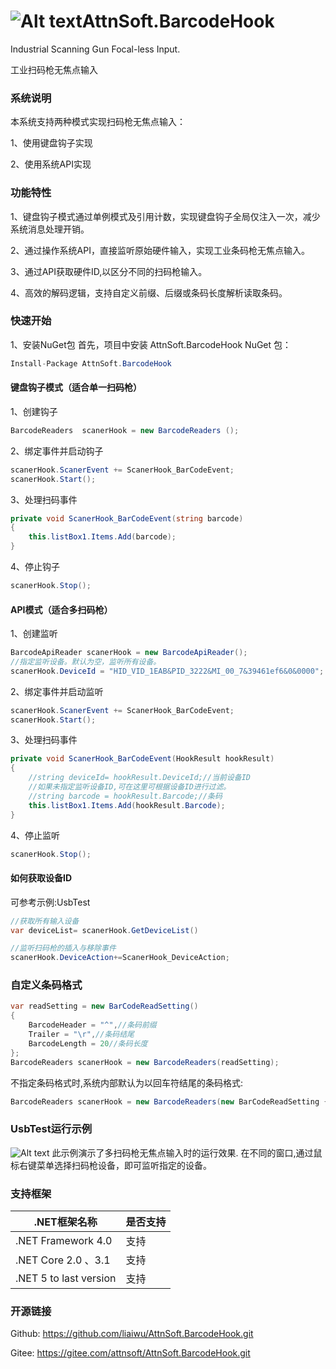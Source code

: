 # ![Alt text](BarcodeHook/BarcodeReader.ico "AttnSoft.AutoUpdate")AttnSoft.BarcodeHook
Industrial Scanning Gun Focal-less Input.

工业扫码枪无焦点输入
### 系统说明
本系统支持两种模式实现扫码枪无焦点输入：

1、使用键盘钩子实现

2、使用系统API实现

### 功能特性
1、键盘钩子模式通过单例模式及引用计数，实现键盘钩子全局仅注入一次，减少系统消息处理开销。

2、通过操作系统API，直接监听原始硬件输入，实现工业条码枪无焦点输入。

3、通过API获取硬件ID,以区分不同的扫码枪输入。

4、高效的解码逻辑，支持自定义前缀、后缀或条码长度解析读取条码。
### 快速开始
1、安装NuGet包
首先，项目中安装 AttnSoft.BarcodeHook NuGet 包：
```csharp
Install-Package AttnSoft.BarcodeHook
```
#### 键盘钩子模式（适合单一扫码枪）
1、创建钩子
```csharp
BarcodeReaders  scanerHook = new BarcodeReaders ();
```
2、绑定事件并启动钩子
```csharp
scanerHook.ScanerEvent += ScanerHook_BarCodeEvent;
scanerHook.Start();
```
3、处理扫码事件
```csharp
private void ScanerHook_BarCodeEvent(string barcode)
{
    this.listBox1.Items.Add(barcode);
}
```
4、停止钩子
```csharp
scanerHook.Stop();
```
#### API模式（适合多扫码枪）
1、创建监听
```csharp
BarcodeApiReader scanerHook = new BarcodeApiReader();
//指定监听设备。默认为空，监听所有设备。
scanerHook.DeviceId = "HID_VID_1EAB&PID_3222&MI_00_7&39461ef6&0&0000";
```
2、绑定事件并启动监听
```csharp
scanerHook.ScanerEvent += ScanerHook_BarCodeEvent;
scanerHook.Start();
```
3、处理扫码事件
```csharp
private void ScanerHook_BarCodeEvent(HookResult hookResult)
{
    //string deviceId= hookResult.DeviceId;//当前设备ID
    //如果未指定监听设备ID,可在这里可根据设备ID进行过滤。
    //string barcode = hookResult.Barcode;//条码
    this.listBox1.Items.Add(hookResult.Barcode);
}
```
4、停止监听
```csharp
scanerHook.Stop();
```
#### 如何获取设备ID
可参考示例:UsbTest
```csharp
//获取所有输入设备
var deviceList= scanerHook.GetDeviceList()

//监听扫码枪的插入与移除事件
scanerHook.DeviceAction+=ScanerHook_DeviceAction;
```

### 自定义条码格式

```csharp
var readSetting = new BarCodeReadSetting()
{
    BarcodeHeader = "^",//条码前缀
    Trailer = "\r",//条码结尾
    BarcodeLength = 20//条码长度
};
BarcodeReaders scanerHook = new BarcodeReaders(readSetting);
```
不指定条码格式时,系统内部默认为以回车符结尾的条码格式:
```csharp
BarcodeReaders scanerHook = new BarcodeReaders(new BarCodeReadSetting { Trailer="\r"});
```
### UsbTest运行示例
![Alt text](demo.gif "Demo")
此示例演示了多扫码枪无焦点输入时的运行效果.
在不同的窗口,通过鼠标右键菜单选择扫码枪设备，即可监听指定的设备。

### 支持框架

| .NET框架名称               | 是否支持 |
| -------------------------- | -------- |
| .NET Framework 4.0        | 支持     |
| .NET Core 2.0 、3.1        | 支持     |
| .NET 5  to last version   | 支持     |

### 开源链接
Github: https://github.com/liaiwu/AttnSoft.BarcodeHook.git

Gitee:  https://gitee.com/attnsoft/AttnSoft.BarcodeHook.git
